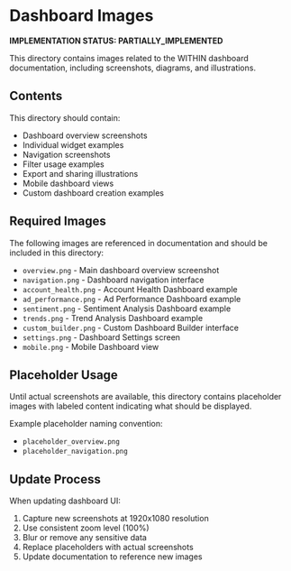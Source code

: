 # Dashboard Images

**IMPLEMENTATION STATUS: PARTIALLY_IMPLEMENTED**


This directory contains images related to the WITHIN dashboard documentation, including screenshots, diagrams, and illustrations.

## Contents

This directory should contain:

- Dashboard overview screenshots
- Individual widget examples
- Navigation screenshots
- Filter usage examples
- Export and sharing illustrations
- Mobile dashboard views
- Custom dashboard creation examples

## Required Images

The following images are referenced in documentation and should be included in this directory:

- `overview.png` - Main dashboard overview screenshot
- `navigation.png` - Dashboard navigation interface
- `account_health.png` - Account Health Dashboard example
- `ad_performance.png` - Ad Performance Dashboard example
- `sentiment.png` - Sentiment Analysis Dashboard example
- `trends.png` - Trend Analysis Dashboard example
- `custom_builder.png` - Custom Dashboard Builder interface
- `settings.png` - Dashboard Settings screen
- `mobile.png` - Mobile Dashboard view

## Placeholder Usage

Until actual screenshots are available, this directory contains placeholder images with labeled content indicating what should be displayed.

Example placeholder naming convention:
- `placeholder_overview.png`
- `placeholder_navigation.png`

## Update Process

When updating dashboard UI:
1. Capture new screenshots at 1920x1080 resolution
2. Use consistent zoom level (100%)
3. Blur or remove any sensitive data
4. Replace placeholders with actual screenshots
5. Update documentation to reference new images 